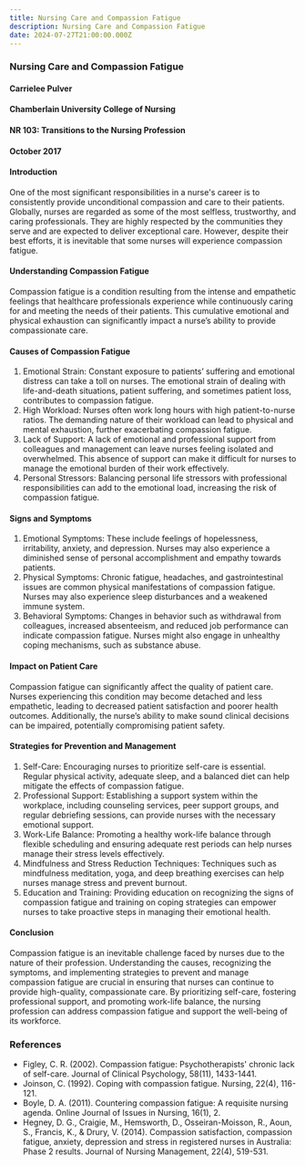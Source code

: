 ```yaml
---
title: Nursing Care and Compassion Fatigue
description: Nursing Care and Compassion Fatigue
date: 2024-07-27T21:00:00.000Z
---
```


### Nursing Care and Compassion Fatigue

#### Carrielee Pulver

#### Chamberlain University College of Nursing

#### NR 103: Transitions to the Nursing Profession

#### October 2017

#### Introduction

One of the most significant responsibilities in a nurse's career is to consistently provide unconditional compassion and care to their patients. Globally, nurses are regarded as some of the most selfless, trustworthy, and caring professionals. They are highly respected by the communities they serve and are expected to deliver exceptional care. However, despite their best efforts, it is inevitable that some nurses will experience compassion fatigue.

#### Understanding Compassion Fatigue

Compassion fatigue is a condition resulting from the intense and empathetic feelings that healthcare professionals experience while continuously caring for and meeting the needs of their patients. This cumulative emotional and physical exhaustion can significantly impact a nurse’s ability to provide compassionate care.

#### Causes of Compassion Fatigue

1. Emotional Strain: Constant exposure to patients’ suffering and emotional distress can take a toll on nurses. The emotional strain of dealing with life-and-death situations, patient suffering, and sometimes patient loss, contributes to compassion fatigue.
2. High Workload: Nurses often work long hours with high patient-to-nurse ratios. The demanding nature of their workload can lead to physical and mental exhaustion, further exacerbating compassion fatigue.
3. Lack of Support: A lack of emotional and professional support from colleagues and management can leave nurses feeling isolated and overwhelmed. This absence of support can make it difficult for nurses to manage the emotional burden of their work effectively.
4. Personal Stressors: Balancing personal life stressors with professional responsibilities can add to the emotional load, increasing the risk of compassion fatigue.

#### Signs and Symptoms

1. Emotional Symptoms: These include feelings of hopelessness, irritability, anxiety, and depression. Nurses may also experience a diminished sense of personal accomplishment and empathy towards patients.
2. Physical Symptoms: Chronic fatigue, headaches, and gastrointestinal issues are common physical manifestations of compassion fatigue. Nurses may also experience sleep disturbances and a weakened immune system.
3. Behavioral Symptoms: Changes in behavior such as withdrawal from colleagues, increased absenteeism, and reduced job performance can indicate compassion fatigue. Nurses might also engage in unhealthy coping mechanisms, such as substance abuse.

#### Impact on Patient Care

Compassion fatigue can significantly affect the quality of patient care. Nurses experiencing this condition may become detached and less empathetic, leading to decreased patient satisfaction and poorer health outcomes. Additionally, the nurse’s ability to make sound clinical decisions can be impaired, potentially compromising patient safety.

#### Strategies for Prevention and Management

1. Self-Care: Encouraging nurses to prioritize self-care is essential. Regular physical activity, adequate sleep, and a balanced diet can help mitigate the effects of compassion fatigue.
2. Professional Support: Establishing a support system within the workplace, including counseling services, peer support groups, and regular debriefing sessions, can provide nurses with the necessary emotional support.
3. Work-Life Balance: Promoting a healthy work-life balance through flexible scheduling and ensuring adequate rest periods can help nurses manage their stress levels effectively.
4. Mindfulness and Stress Reduction Techniques: Techniques such as mindfulness meditation, yoga, and deep breathing exercises can help nurses manage stress and prevent burnout.
5. Education and Training: Providing education on recognizing the signs of compassion fatigue and training on coping strategies can empower nurses to take proactive steps in managing their emotional health.

#### Conclusion

Compassion fatigue is an inevitable challenge faced by nurses due to the nature of their profession. Understanding the causes, recognizing the symptoms, and implementing strategies to prevent and manage compassion fatigue are crucial in ensuring that nurses can continue to provide high-quality, compassionate care. By prioritizing self-care, fostering professional support, and promoting work-life balance, the nursing profession can address compassion fatigue and support the well-being of its workforce.

### References

* Figley, C. R. (2002). Compassion fatigue: Psychotherapists' chronic lack of self-care. Journal of Clinical Psychology, 58(11), 1433-1441.
* Joinson, C. (1992). Coping with compassion fatigue. Nursing, 22(4), 116-121.
* Boyle, D. A. (2011). Countering compassion fatigue: A requisite nursing agenda. Online Journal of Issues in Nursing, 16(1), 2.
* Hegney, D. G., Craigie, M., Hemsworth, D., Osseiran-Moisson, R., Aoun, S., Francis, K., & Drury, V. (2014). Compassion satisfaction, compassion fatigue, anxiety, depression and stress in registered nurses in Australia: Phase 2 results. Journal of Nursing Management, 22(4), 519-531.
